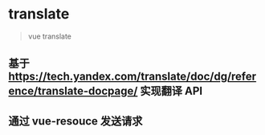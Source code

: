 # translate

> vue translate

## 基于 https://tech.yandex.com/translate/doc/dg/reference/translate-docpage/ 实现翻译 API

## 通过 vue-resouce 发送请求
